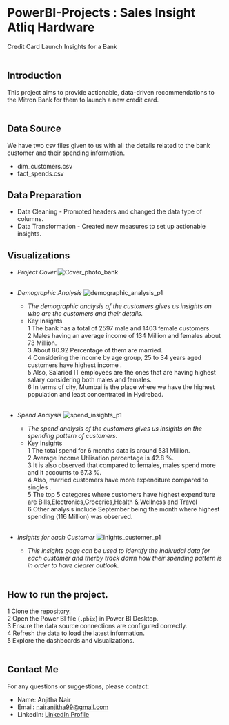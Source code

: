 # PowerBI-Projects : Sales Insight Atliq Hardware 
Credit Card Launch Insights for a Bank<br/><br/>
## Introduction
This project aims to provide actionable, data-driven recommendations to the Mitron Bank for them to launch a new credit card.<br/><br/>
## Data Source
We have two csv files given to us with all the details related to the bank customer and their spending information.<br/>
* dim_customers.csv
* fact_spends.csv <br/>
## Data Preparation
* Data Cleaning - Promoted headers and changed the data type of columns.
* Data Transformation - Created new measures to set up actionable insights.</br>
## Visualizations 
+ _Project Cover_
![Cover_photo_bank](https://github.com/user-attachments/assets/5c804a57-6015-4c16-a578-a265b9d0fbc3) <br/><br/>
+ _Demographic Analysis_
![demographic_analysis_p1](https://github.com/user-attachments/assets/9bd257c7-f729-4ca6-9c87-0a3850d31a59)
  - _The demographic analysis of the customers gives us insights on who are the customers and their details._<br/>
  - Key Insights<br/>
  1 The bank has a total of 2597 male and 1403 female customers.<br/>
  2 Males having an average income of 134 Million and females about 73 Million.<br/>
  3 About 80.92 Percentage of them are married.<br/>
  4 Considering the income by age group, 25 to 34 years aged customers have highest income .<br/>
  5 Also, Salaried IT employees are the ones that are having highest salary considering both males and females.<br/>
  6 In terms of city, Mumbai is the place where we have the highest population and least concentrated in Hydrebad.<br/><br/>
+ _Spend Analysis_
![spend_insights_p1](https://github.com/user-attachments/assets/e701f0a9-1a4f-4fdd-aa4a-ffaa716f7e69)
  - _The spend analysis of the customers gives us insights on the spending pattern of customers._<br/>
  - Key Insights<br/>
  1 The total spend for 6 months data is around 531 Million.<br/>
  2 Average Income Utilisation percentage is 42.8 %.<br/>
  3 It is also observed that compared to females, males spend more and it accounts to 67.3 %.<br/>
  4 Also, married customers have more expenditure compared to singles .<br/>
  5 The top 5 categores where customers have highest expenditure are Bills,Electronics,Groceries,Health & Wellness and Travel<br/>
  6 Other analysis include September being the month where highest spending (116 Million) was observed.<br/><br/>

+ _Insights for each Customer_
![Inights_customer_p1](https://github.com/user-attachments/assets/2b9368ad-036a-4597-a7d1-fe0bf227d7bb)
  - _This insights page can be used to identify the indivudal data for each customer and therby track down how their spending pattern is in order to have clearer outlook._<br/><br/>

## How to run the project.
1 Clone the repository.<br/>
2 Open the Power BI file (`.pbix`) in Power BI Desktop.<br/>
3 Ensure the data source connections are configured correctly.<br/>
4 Refresh the data to load the latest information.<br/>
5 Explore the dashboards and visualizations.<br/><br/>

## Contact Me
For any questions or suggestions, please contact:
- Name: Anjitha Nair
- Email: nairanjitha99@gmail.com
- LinkedIn: [LinkedIn Profile](https://www.linkedin.com/in/anjithanair12/)



